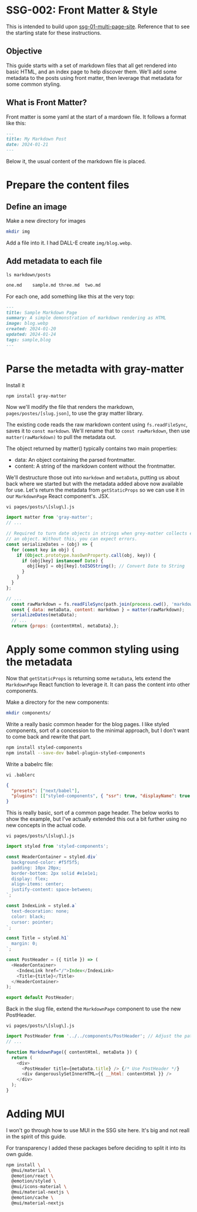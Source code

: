 # SSG-002: Front Matter & Style

This is intended to build upon [ssg-01-multi-page-site](../ssg-01-multi-page-site).
Reference that to see the starting state for these instructions.

## Objective
This guide starts with a set of markdown files that all get rendered into basic HTML,
and an index page to help discover them. We'll add some metadata to the posts using
front matter, then leverage that metadata for some common styling.

## What is Front Matter?

Front matter is some yaml at the start of a mardown file. It follows a format like this:
```markdown
---
title: My Markdown Post
date: 2024-01-21
---
```

Below it, the usual content of the markdown file is placed.

# Prepare the content files

## Define an image

Make a new directory for images
```bash
mkdir img
```

Add a file into it. I had DALL-E create `img/blog.webp`.

## Add metadata to each file

`ls markdown/posts`
```bash
one.md    sample.md three.md  two.md
```

For each one, add something like this at the very top:

```markdown
---
title: Sample Markdown Page
summary: A simple demonstration of markdown rendering as HTML
image: blog.webp
created: 2024-01-20
updated: 2024-01-24
tags: sample,blog
---
```

# Parse the metadta with gray-matter

Install it
```bash
npm install gray-matter
```

Now we'll modify the file that renders the markdown, `pages/postes/[slug.json]`, to use
the gray matter library.

The existing code reads the raw markdown content using `fs.readFileSync`, saves it to
`const markdown`. We'll rename that to `const rawMarkdown`, then use
`matter(rawMarkdown)` to pull the metadata out.

The object returned by matter() typically contains two main properties:
- data: An object containing the parsed frontmatter.
- content: A string of the markdown content without the frontmatter.

We'll destructure those out into `markdown` and `metaData`, putting us about back where
we started but with the metadata added above now available for use. Let's return the
metadata from `getStaticProps` so we can use it in our `MarkdownPage` React component's.
JSX.

`vi pages/posts/\[slug\].js`
```js
import matter from 'gray-matter';
// ...

// Required to turn date objects in strings when grey-matter collects ex 2024-01-1 as
// an object. Without this, you can expect errors.
const serializeDates = (obj) => {
  for (const key in obj) {
    if (Object.prototype.hasOwnProperty.call(obj, key)) {
      if (obj[key] instanceof Date) {
        obj[key] = obj[key].toISOString(); // Convert Date to String
      }
    }
  }
};

// ...
  const rawMarkdown = fs.readFileSync(path.join(process.cwd(), 'markdown','posts',  slug + '.md'), 'utf8');
  const { data: metaData, content: markdown } = matter(rawMarkdown);
  serializeDates(metaData);
  // ...
  return {props: {contentHtml, metaData},};
```


# Apply some common styling using the metadata

Now that `getStaticProps` is returning some `metaData`, lets extend the `MarkdownPage`
React function to leverage it. It can pass the content into other components.

Make a directory for the new components:

```bash
mkdir components/
```

Write a really basic common header for the blog pages. I like styled components, sort
of a concession to the minimal approach, but I don't want to come back and rewrite that
part.

```bash
npm install styled-components
npm install --save-dev babel-plugin-styled-components
```

Write a babelrc file:

`vi .bablerc`
```json
{
  "presets": ["next/babel"],
  "plugins": [["styled-components", { "ssr": true, "displayName": true }]]
}
```

This is really basic, sort of a common page header. The below works to show the example,
but I've actually extended this out a bit further using no new concepts in the actual
code.

`vi pages/posts/\[slug\].js`
```js
import styled from 'styled-components';

const HeaderContainer = styled.div`
  background-color: #f5f5f5;
  padding: 10px 20px;
  border-bottom: 2px solid #e1e1e1;
  display: flex;
  align-items: center;
  justify-content: space-between;
`;

const IndexLink = styled.a`
  text-decoration: none;
  color: black;
  cursor: pointer;
`;

const Title = styled.h1`
  margin: 0;
`;

const PostHeader = ({ title }) => (
  <HeaderContainer>
    <IndexLink href="/">Index</IndexLink>
    <Title>{title}</Title>
  </HeaderContainer>
);

export default PostHeader;
```

Back in the slug file, extend the `MarkdownPage` component to use the new PostHeader.

`vi pages/posts/\[slug\].js`
```js
import PostHeader from '../../components/PostHeader'; // Adjust the path as necessary
// ...

function MarkdownPage({ contentHtml, metaData }) {
  return (
    <div>
      <PostHeader title={metaData.title} /> {/* Use PostHeader */}
      <div dangerouslySetInnerHTML={{ __html: contentHtml }} />
    </div>
  );
}
```


# Adding MUI

I won't go through how to use MUI in the SSG site  here. It's big and not reall in the
 spirit of this guide.

For transparency I added these packages before deciding to split it into its own guide.

```bash
npm install \
  @mui/material \
  @emotion/react \
  @emotion/styled \
  @mui/icons-material \
  @mui/material-nextjs \
  @emotion/cache \
  @mui/material-nextjs
```


